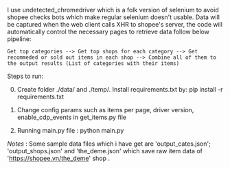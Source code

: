 I use undetected_chromedriver which is a folk version of selenium to avoid shopee checks bots which make regular selenium doesn't usable. Data will be captured when the web client calls XHR to shopee's server, the code will automatically control the necessary pages to retrieve data follow below pipeline:

    Get top categories --> Get top shops for each category --> Get recommeded or sold out items in each shop --> Combine all of them to the output results (List of categories with their items)


Steps to run: 

0. Create folder ./data/ and ./temp/. Install requirements.txt by: pip install -r requirements.txt

1. Change config params such as items per page, driver version, enable_cdp_events in get_items.py file

2. Running main.py file : python main.py


*Notes* : Some sample data files which i have get are 'output_cates.json'; 'output_shops.json' and 'the_deme.json' which save raw item data of 'https://shopee.vn/the_deme' shop . 
